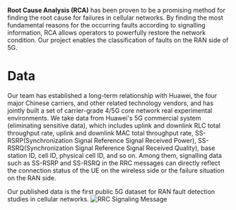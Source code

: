 **Root Cause Analysis (RCA)** has been proven to be a promising method for finding the root cause for failures in cellular networks. By finding the most fundamental reasons for the occurring faults according to signalling information, RCA allows operators to powerfully restore the network condition. Our project enables the classification of faults on the RAN side of 5G.

# Data
Our team has established a long-term relationship with Huawei, the four major Chinese carriers, and other related technology vendors, and has jointly built a set of carrier-grade 4/5G core network real experimental environments. We take data from Huawei's 5G commercial system (eliminating sensitive data), which includes uplink and downlink RLC total throughput rate, uplink and downlink MAC total throughput rate, SS-RSRP(Synchronization Signal Reference Signal Received Power), SS-RSRQ(Synchronization Signal Reference Signal Received Quality), base station ID, cell ID, physical cell ID, and so on. Among them, signalling data such as SS-RSRP and SS-RSRQ in the RRC messages can directly reflect the connection status of the UE on the wireless side or the failure situation on the RAN side.

Our published data is the first public 5G dataset for RAN fault detection studies in cellular networks.
![RRC Signaling Message](https://github.com/SimRCA/SimRCA/assets/73945868/8980dbbc-51b8-4279-98c1-c49ab54669e9)
